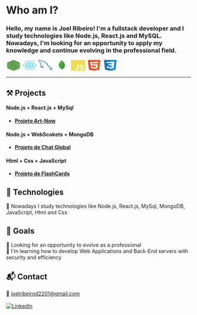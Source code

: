 # Who am I?
### Hello, my name is Joel Ribeiro! I'm a fullstack developer and I study technologies like Node.js, React.js and MySQL. Nowadays, I'm looking for an opportunity to apply my knowledge and continue evolving in the professional field.
<div>
  <img width="40" height = "30" src="https://raw.githubusercontent.com/devicons/devicon/master/icons/nodejs/nodejs-plain.svg"/>
  <img width="40" height = "30" src="https://raw.githubusercontent.com/devicons/devicon/master/icons/react/react-original.svg"/> 
  <img width="40" height = "30" src="https://raw.githubusercontent.com/devicons/devicon/master/icons/mysql/mysql-original.svg"/>
  <img width="40" height = "30" src="https://raw.githubusercontent.com/devicons/devicon/ca28c779441053191ff11710fe24a9e6c23690d6/icons/mongodb/mongodb-original.svg"/>
  <img width="40" height = "30" src="https://raw.githubusercontent.com/devicons/devicon/master/icons/javascript/javascript-plain.svg"/>
  <img width="40" height = "30" src="https://raw.githubusercontent.com/devicons/devicon/master/icons/html5/html5-original.svg"/>
  <img width="40" height = "30" src="https://raw.githubusercontent.com/devicons/devicon/master/icons/css3/css3-original.svg"/>  
</div> <hr>

## ⚒ Projects
#### Node.js + React.js + MySql
- **[Projeto Art-Now](https://github.com/joelribeirod/projeto-artnow)**<br>

#### Node.js + WebScokets + MongoDB
- **[Projeto de Chat Global](https://github.com/joelribeirod/WebSockets/tree/main/chatGlobal)**

#### Html + Css + JavaScript
- **[Projeto de FlashCards](https://github.com/joelribeirod/html-css/tree/main/Tentativas/Tentativa06)**

## 🔧 Technologies
  💬 Nowadays I study technologies like Node.js, React.js, MySql, MongoDB, JavaScript, Html and Css<br>
## 🎯 Goals
  🔭 Looking for an opportunity to evolve as a professional<br>
  🔨 I'm learning how to develop Web Applications and Back-End servers with security and efficiency<br>
## 📬 Contact
  📧 joelribeirod2201@gmail.com <br>
  <br>
  [![LinkedIn](https://img.shields.io/badge/LinkedIn-blue?style=for-the-badge&logo=linkedin)](https://www.linkedin.com/in/joelribeirod/)



